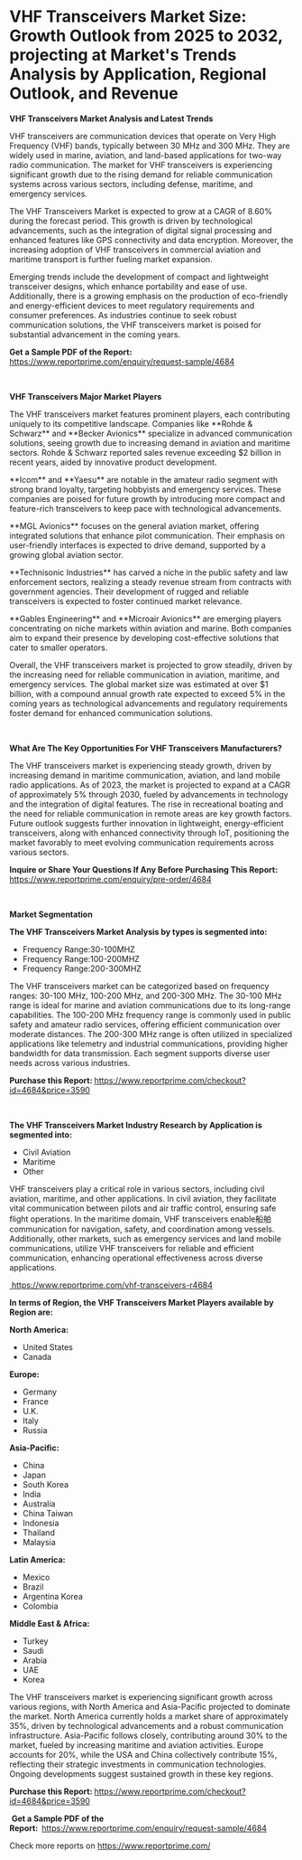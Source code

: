 <p><h1>VHF Transceivers Market Size: Growth Outlook from 2025 to 2032, projecting at Market's Trends Analysis by Application, Regional Outlook, and Revenue</h1></p><p><strong>VHF Transceivers Market Analysis and Latest Trends</strong></p>
<p><p>VHF transceivers are communication devices that operate on Very High Frequency (VHF) bands, typically between 30 MHz and 300 MHz. They are widely used in marine, aviation, and land-based applications for two-way radio communication. The market for VHF transceivers is experiencing significant growth due to the rising demand for reliable communication systems across various sectors, including defense, maritime, and emergency services.</p><p>The VHF Transceivers Market is expected to grow at a CAGR of 8.60% during the forecast period. This growth is driven by technological advancements, such as the integration of digital signal processing and enhanced features like GPS connectivity and data encryption. Moreover, the increasing adoption of VHF transceivers in commercial aviation and maritime transport is further fueling market expansion. </p><p>Emerging trends include the development of compact and lightweight transceiver designs, which enhance portability and ease of use. Additionally, there is a growing emphasis on the production of eco-friendly and energy-efficient devices to meet regulatory requirements and consumer preferences. As industries continue to seek robust communication solutions, the VHF transceivers market is poised for substantial advancement in the coming years.</p></p>
<p><strong>Get a Sample PDF of the Report:&nbsp;</strong> <a href="https://www.reportprime.com/enquiry/request-sample/4684?utm_campaign=2117&utm_medium=2&utm_source=Github&utm_content=ia&utm_term=19032025&utm_id=vhf-transceivers">https://www.reportprime.com/enquiry/request-sample/4684</a></p>
<p>&nbsp;</p>
<p><strong>VHF Transceivers Major Market Players</strong></p>
<p><p>The VHF transceivers market features prominent players, each contributing uniquely to its competitive landscape. Companies like **Rohde & Schwarz** and **Becker Avionics** specialize in advanced communication solutions, seeing growth due to increasing demand in aviation and maritime sectors. Rohde & Schwarz reported sales revenue exceeding $2 billion in recent years, aided by innovative product development.</p><p>**Icom** and **Yaesu** are notable in the amateur radio segment with strong brand loyalty, targeting hobbyists and emergency services. These companies are poised for future growth by introducing more compact and feature-rich transceivers to keep pace with technological advancements.</p><p>**MGL Avionics** focuses on the general aviation market, offering integrated solutions that enhance pilot communication. Their emphasis on user-friendly interfaces is expected to drive demand, supported by a growing global aviation sector. </p><p>**Technisonic Industries** has carved a niche in the public safety and law enforcement sectors, realizing a steady revenue stream from contracts with government agencies. Their development of rugged and reliable transceivers is expected to foster continued market relevance.</p><p>**Gables Engineering** and **Microair Avionics** are emerging players concentrating on niche markets within aviation and marine. Both companies aim to expand their presence by developing cost-effective solutions that cater to smaller operators.</p><p>Overall, the VHF transceivers market is projected to grow steadily, driven by the increasing need for reliable communication in aviation, maritime, and emergency services. The global market size was estimated at over $1 billion, with a compound annual growth rate expected to exceed 5% in the coming years as technological advancements and regulatory requirements foster demand for enhanced communication solutions.</p></p>
<p>&nbsp;</p>
<p><strong>What Are The Key Opportunities For VHF Transceivers Manufacturers?</strong></p>
<p><p>The VHF transceivers market is experiencing steady growth, driven by increasing demand in maritime communication, aviation, and land mobile radio applications. As of 2023, the market is projected to expand at a CAGR of approximately 5% through 2030, fueled by advancements in technology and the integration of digital features. The rise in recreational boating and the need for reliable communication in remote areas are key growth factors. Future outlook suggests further innovation in lightweight, energy-efficient transceivers, along with enhanced connectivity through IoT, positioning the market favorably to meet evolving communication requirements across various sectors.</p></p>
<p><strong>Inquire or Share Your Questions If Any Before Purchasing This Report:</strong> <a href="https://www.reportprime.com/enquiry/pre-order/4684?utm_campaign=2117&utm_medium=2&utm_source=Github&utm_content=ia&utm_term=19032025&utm_id=vhf-transceivers">https://www.reportprime.com/enquiry/pre-order/4684</a></p>
<p>&nbsp;</p>
<p><strong>Market Segmentation</strong></p>
<p><strong>The VHF Transceivers Market Analysis by types is segmented into:</strong></p>
<p><ul><li>Frequency Range:30-100MHZ</li><li>Frequency Range:100-200MHZ</li><li>Frequency Range:200-300MHZ</li></ul></p>
<p><p>The VHF transceivers market can be categorized based on frequency ranges: 30-100 MHz, 100-200 MHz, and 200-300 MHz. The 30-100 MHz range is ideal for marine and aviation communications due to its long-range capabilities. The 100-200 MHz frequency range is commonly used in public safety and amateur radio services, offering efficient communication over moderate distances. The 200-300 MHz range is often utilized in specialized applications like telemetry and industrial communications, providing higher bandwidth for data transmission. Each segment supports diverse user needs across various industries.</p></p>
<p><strong>Purchase this Report:&nbsp;</strong><a href="https://www.reportprime.com/checkout?id=4684&price=3590&utm_campaign=2117&utm_medium=2&utm_source=Github&utm_content=ia&utm_term=19032025&utm_id=vhf-transceivers">https://www.reportprime.com/checkout?id=4684&price=3590</a></p>
<p>&nbsp;</p>
<p><strong>The VHF Transceivers Market Industry Research by Application is segmented into:</strong></p>
<p><ul><li>Civil Aviation</li><li>Maritime</li><li>Other</li></ul></p>
<p><p>VHF transceivers play a critical role in various sectors, including civil aviation, maritime, and other applications. In civil aviation, they facilitate vital communication between pilots and air traffic control, ensuring safe flight operations. In the maritime domain, VHF transceivers enable船舶 communication for navigation, safety, and coordination among vessels. Additionally, other markets, such as emergency services and land mobile communications, utilize VHF transceivers for reliable and efficient communication, enhancing operational effectiveness across diverse applications.</p></p>
<p><a href="https://www.reportprime.com/vhf-transceivers-r4684?utm_campaign=2117&utm_medium=2&utm_source=Github&utm_content=ia&utm_term=19032025&utm_id=vhf-transceivers">&nbsp;https://www.reportprime.com/vhf-transceivers-r4684</a></p>
<p><strong>In terms of Region, the VHF Transceivers Market Players available by Region are:</strong></p>
<p>
    <p> <strong> North America: </strong>
        <ul>
            <li>United States</li>
            <li>Canada</li>
        </ul>
        </p> 
    <p> <strong> Europe: </strong>
        <ul>
            <li>Germany</li>
            <li>France</li>
            <li>U.K.</li>
            <li>Italy</li>
            <li>Russia</li>
        </ul>
        </p> 
    <p> <strong> Asia-Pacific: </strong>
        <ul>
            <li>China</li>
            <li>Japan</li>
            <li>South Korea</li>
            <li>India</li>
            <li>Australia</li>
            <li>China Taiwan</li>
            <li>Indonesia</li>
            <li>Thailand</li>
            <li>Malaysia</li>
        </ul>
        </p> 
    <p> <strong> Latin America: </strong>
        <ul>
            <li>Mexico</li>
            <li>Brazil</li>
            <li>Argentina Korea</li>
            <li>Colombia</li>
        </ul>
        </p> 
    <p> <strong> Middle East & Africa: </strong>
        <ul>
            <li>Turkey</li>
            <li>Saudi</li>
            <li>Arabia</li>
            <li>UAE</li>
            <li>Korea</li>
        </ul>
    </p>
    </p>
<p><p>The VHF transceivers market is experiencing significant growth across various regions, with North America and Asia-Pacific projected to dominate the market. North America currently holds a market share of approximately 35%, driven by technological advancements and a robust communication infrastructure. Asia-Pacific follows closely, contributing around 30% to the market, fueled by increasing maritime and aviation activities. Europe accounts for 20%, while the USA and China collectively contribute 15%, reflecting their strategic investments in communication technologies. Ongoing developments suggest sustained growth in these key regions.</p></p>
<p><strong>Purchase this Report: </strong><a href="https://www.reportprime.com/checkout?id=4684&price=3590&utm_campaign=2117&utm_medium=2&utm_source=Github&utm_content=ia&utm_term=19032025&utm_id=vhf-transceivers">https://www.reportprime.com/checkout?id=4684&price=3590</a></p>
<p>&nbsp;<strong>Get a Sample PDF of the Report:&nbsp;&nbsp;</strong><a href="https://www.reportprime.com/enquiry/request-sample/4684?utm_campaign=2117&utm_medium=2&utm_source=Github&utm_content=ia&utm_term=19032025&utm_id=vhf-transceivers">https://www.reportprime.com/enquiry/request-sample/4684</a></p>
<p><strong></strong></p>
<p>Check more reports on <a href="https://www.reportprime.com/?utm_campaign=2117&utm_medium=2&utm_source=Github&utm_content=ia&utm_term=19032025&utm_id=vhf-transceivers">https://www.reportprime.com/</a></p>